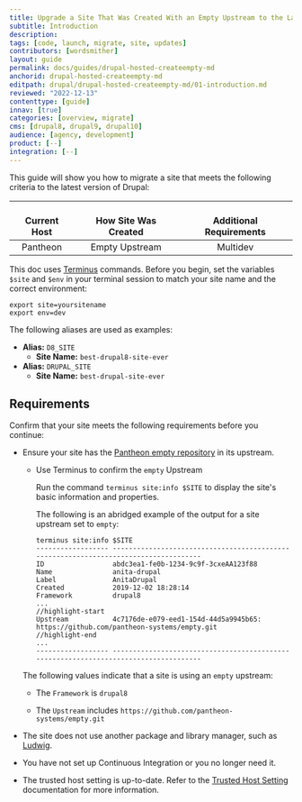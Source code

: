 ```yaml
---
title: Upgrade a Site That Was Created With an Empty Upstream to the Latest Version of Drupal
subtitle: Introduction
description: 
tags: [code, launch, migrate, site, updates]
contributors: [wordsmither]
layout: guide
permalink: docs/guides/drupal-hosted-createempty-md
anchorid: drupal-hosted-createempty-md
editpath: drupal/drupal-hosted-createempty-md/01-introduction.md
reviewed: "2022-12-13"
contenttype: [guide]
innav: [true]
categories: [overview, migrate]
cms: [drupal8, drupal9, drupal10]
audience: [agency, development]
product: [--]
integration: [--]
---
```


This guide will show you how to migrate a site that meets the following criteria to the latest version of Drupal:

| <i class="fa fa-cloud"></i><br/> Current Host | <i class="fa fa-wrench"></i><br/> How Site Was Created <Popover title="Site Creation" content="What is the method you used to create the site?" /> | <i class="fa fa-exclamation-circle"></i><br/> Additional Requirements <Popover title="Additional Requirements" content="Any other features that must be in place, or that are desired." /> |
|:---------------------------------------------:|:--------------------------------------------------------------------------------------------------------------------------------------------------:|:------------------------------------------------------------------------------------------------------------------------------------------------------------------------------------------:|
|                   Pantheon                    |                                                                   Empty Upstream                                                                   |                                                                                          Multidev                                                                                          |

<Partial file="drupal/see-landing.md" />

<Partial file="drupal/commit-history.md" />


<Alert title="Exports" type="export">

This doc uses [Terminus](/terminus) commands. Before you begin, set the variables `$site` and `$env` in your terminal session to match your site name and the correct environment:

```bash{promptUser: user}
export site=yoursitename
export env=dev
```

The following aliases are used as examples:

- **Alias:** `D8_SITE`
  - **Site Name:** `best-drupal8-site-ever`
- **Alias:** `DRUPAL_SITE`
  - **Site Name:** `best-drupal-site-ever`

</Alert>


## Requirements

Confirm that your site meets the following requirements before you continue:

- Ensure your site has the [Pantheon empty repository](https://github.com/pantheon-systems/empty) in its upstream.

   - Use Terminus to confirm the `empty` Upstream

     Run the command `terminus site:info $SITE` to display the site's basic information and properties.

     The following is an abridged example of the output for a site upstream set to `empty`:

     ```bash{outputLines:2-13}
     terminus site:info $SITE
     ------------------ -------------------------------------------------------------------------------------
     ID                 abdc3ea1-fe0b-1234-9c9f-3cxeAA123f88
     Name               anita-drupal
     Label              AnitaDrupal
     Created            2019-12-02 18:28:14
     Framework          drupal8
     ...
     //highlight-start
     Upstream           4c7176de-e079-eed1-154d-44d5a9945b65: https://github.com/pantheon-systems/empty.git
     //highlight-end
     ...
     ------------------ -------------------------------------------------------------------------------------
     ```

    The following values indicate that a site is using an `empty` upstream:

     - The `Framework` is `drupal8`

     - The `Upstream` includes `https://github.com/pantheon-systems/empty.git`

- The site does not use another package and library manager, such as [Ludwig](https://www.drupal.org/project/ludwig).

- You have not set up Continuous Integration or you no longer need it.

- The trusted host setting is up-to-date. Refer to the [Trusted Host Setting](/guides/php/settings-php#trusted-host-setting) documentation for more information.
